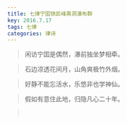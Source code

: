 ```yaml
---
title: 七律宁囯铁匠峰黒洞瀑布群
key: 2016.7.17
tags: 七律
categories: 律诗
---
```


<blockquote class="blockquote-center">闲访宁囯是偶然，瀑前独坐梦相牵。
</blockquote>
<blockquote class="blockquote-center">石边凉透花间月，山角爽极竹外烟。
</blockquote>
<blockquote class="blockquote-center">好静不能忘活水，乐悠非也学神仙。
</blockquote>
<blockquote class="blockquote-center">假如有意住此地，归隐凡心二十年。
</blockquote>
<blockquote class="blockquote-center"></br>
</blockquote>
